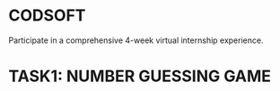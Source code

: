 # CODSOFT

Participate in a comprehensive 4-week virtual internship experience.

# TASK1: NUMBER GUESSING GAME
